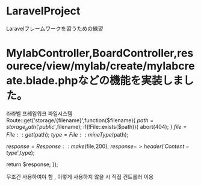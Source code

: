# LaravelProject
Laravelフレームワークを習うための練習

MylabController,BoardController,resourece/view/mylab/create/mylabcreate.blade.phpなどの機能を実装しました。
===============================

라라벨 프레임워크 파일시스템
Route::get('storage/{filename}',function($filename){
  $path = storage_path('public',$filename);
  if(!File::exists($path)){
    abort(404);
  }
  $file = File::get($path);
  $type = File::mineType($path);

  $response = Response::make($file,200);
  $response->header('Content-type',$type);

  return $response;
});

무조건 사용하여야 함 , 이렇게 사용하지 않을 시 직접 컨트롤러 이용
